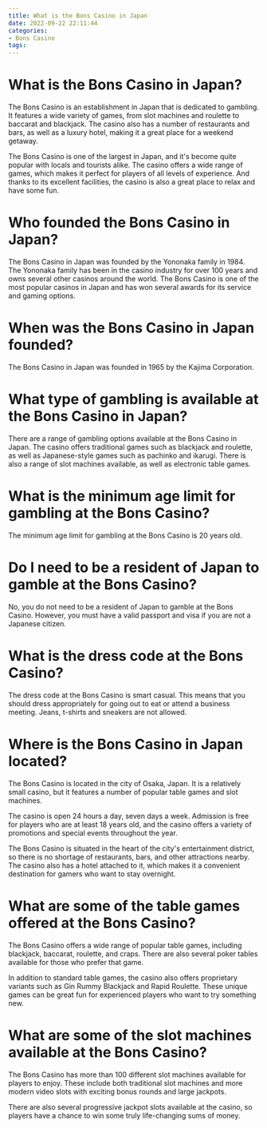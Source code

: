 ```yaml
---
title: What is the Bons Casino in Japan
date: 2022-09-22 22:11:44
categories:
- Bons Casino
tags:
---
```



#  What is the Bons Casino in Japan?

The Bons Casino is an establishment in Japan that is dedicated to gambling. It features a wide variety of games, from slot machines and roulette to baccarat and blackjack. The casino also has a number of restaurants and bars, as well as a luxury hotel, making it a great place for a weekend getaway.

The Bons Casino is one of the largest in Japan, and it's become quite popular with locals and tourists alike. The casino offers a wide range of games, which makes it perfect for players of all levels of experience. And thanks to its excellent facilities, the casino is also a great place to relax and have some fun.

#  Who founded the Bons Casino in Japan?

The Bons Casino in Japan was founded by the Yononaka family in 1984. The Yononaka family has been in the casino industry for over 100 years and owns several other casinos around the world. The Bons Casino is one of the most popular casinos in Japan and has won several awards for its service and gaming options.

#  When was the Bons Casino in Japan founded?

The Bons Casino in Japan was founded in 1965 by the Kajima Corporation.

#  What type of gambling is available at the Bons Casino in Japan?

There are a range of gambling options available at the Bons Casino in Japan. The casino offers traditional games such as blackjack and roulette, as well as Japanese-style games such as pachinko and ikarugi. There is also a range of slot machines available, as well as electronic table games.

# What is the minimum age limit for gambling at the Bons Casino?

The minimum age limit for gambling at the Bons Casino is 20 years old.

# Do I need to be a resident of Japan to gamble at the Bons Casino?

No, you do not need to be a resident of Japan to gamble at the Bons Casino. However, you must have a valid passport and visa if you are not a Japanese citizen.

# What is the dress code at the Bons Casino?

The dress code at the Bons Casino is smart casual. This means that you should dress appropriately for going out to eat or attend a business meeting. Jeans, t-shirts and sneakers are not allowed.

#  Where is the Bons Casino in Japan located?

The Bons Casino is located in the city of Osaka, Japan. It is a relatively small casino, but it features a number of popular table games and slot machines.

The casino is open 24 hours a day, seven days a week. Admission is free for players who are at least 18 years old, and the casino offers a variety of promotions and special events throughout the year.

The Bons Casino is situated in the heart of the city's entertainment district, so there is no shortage of restaurants, bars, and other attractions nearby. The casino also has a hotel attached to it, which makes it a convenient destination for gamers who want to stay overnight.

# What are some of the table games offered at the Bons Casino?

The Bons Casino offers a wide range of popular table games, including blackjack, baccarat, roulette, and craps. There are also several poker tables available for those who prefer that game.

In addition to standard table games, the casino also offers proprietary variants such as Gin Rummy Blackjack and Rapid Roulette. These unique games can be great fun for experienced players who want to try something new.

# What are some of the slot machines available at the Bons Casino?

The Bons Casino has more than 100 different slot machines available for players to enjoy. These include both traditional slot machines and more modern video slots with exciting bonus rounds and large jackpots.

There are also several progressive jackpot slots available at the casino, so players have a chance to win some truly life-changing sums of money.